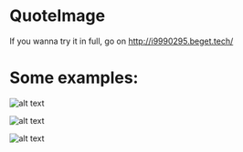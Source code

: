 # QuoteImage

If you wanna try it in full, go on http://i9990295.beget.tech/

# Some examples:

![alt text](http://i9990295.beget.tech/5a50e8fa18b5c.png)

![alt text](http://i9990295.beget.tech/5a50e93201fba.png)

![alt text](http://i9990295.beget.tech/5a50ea050ebfa.png)
